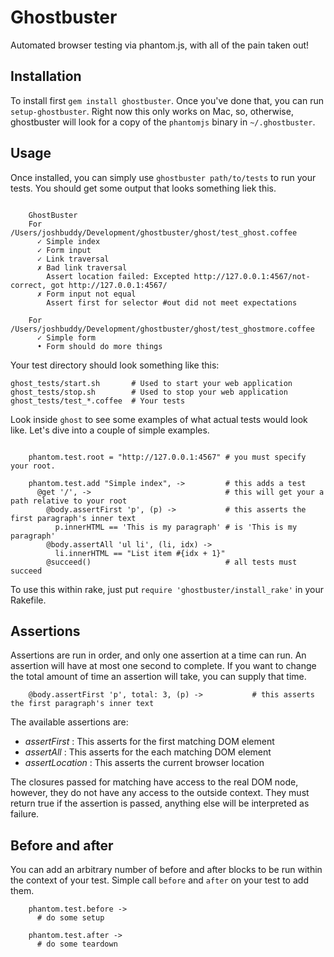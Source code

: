 # Ghostbuster

Automated browser testing via phantom.js, with all of the pain taken out!

## Installation

To install first `gem install ghostbuster`. Once you've done that, you can run `setup-ghostbuster`. Right now this only works on Mac, so, otherwise, ghostbuster will look for a copy of the `phantomjs` binary in `~/.ghostbuster`.

## Usage

Once installed, you can simply use `ghostbuster path/to/tests` to run your tests. You should get some output that looks something liek this.

~~~~

    GhostBuster
    For /Users/joshbuddy/Development/ghostbuster/ghost/test_ghost.coffee
      ✓ Simple index
      ✓ Form input
      ✓ Link traversal
      ✗ Bad link traversal
        Assert location failed: Excepted http://127.0.0.1:4567/not-correct, got http://127.0.0.1:4567/
      ✗ Form input not equal
        Assert first for selector #out did not meet expectations

    For /Users/joshbuddy/Development/ghostbuster/ghost/test_ghostmore.coffee
      ✓ Simple form
      • Form should do more things

~~~~

Your test directory should look something like this:

    ghost_tests/start.sh       # Used to start your web application
    ghost_tests/stop.sh        # Used to stop your web application
    ghost_tests/test_*.coffee  # Your tests
    
Look inside `ghost` to see some examples of what actual tests would look like. Let's dive into a couple of simple examples.

~~~~

    phantom.test.root = "http://127.0.0.1:4567" # you must specify your root.

    phantom.test.add "Simple index", ->         # this adds a test
      @get '/', ->                              # this will get your a path relative to your root
        @body.assertFirst 'p', (p) ->           # this asserts the first paragraph's inner text
          p.innerHTML == 'This is my paragraph' # is 'This is my paragraph'
        @body.assertAll 'ul li', (li, idx) ->
          li.innerHTML == "List item #{idx + 1}"
        @succeed()                              # all tests must succeed

~~~~

To use this within rake, just put `require 'ghostbuster/install_rake'` in your Rakefile.

## Assertions

Assertions are run in order, and only one assertion at a time can run. An assertion will have at most one second to complete. If you want to change the total amount of time an assertion will take, you can supply that time.

~~~~
    @body.assertFirst 'p', total: 3, (p) ->           # this asserts the first paragraph's inner text
~~~~

The available assertions are:

* _assertFirst_ : This asserts for the first matching DOM element
* _assertAll_ : This asserts for the each matching DOM element
* _assertLocation_ : This asserts the current browser location

The closures passed for matching have access to the real DOM node, however, they do not have any access to the outside context. They must return true if the assertion is passed, anything else will be interpreted as failure.

## Before and after

You can add an arbitrary number of before and after blocks to be run within the context of your test. Simple call `before` and `after` on your test to add them.

~~~~
    phantom.test.before ->
      # do some setup

    phantom.test.after ->
      # do some teardown
~~~~
